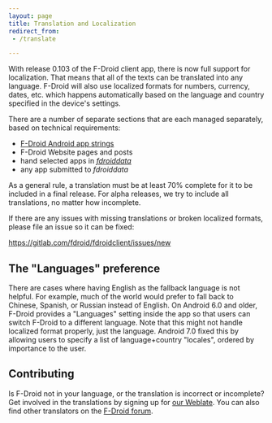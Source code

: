 ```yaml
---
layout: page
title: Translation and Localization
redirect_from:
 - /translate

---
```


With release 0.103 of the F-Droid client app, there is now full
support for localization.  That means that all of the texts can be
translated into any language.  F-Droid will also use localized formats
for numbers, currency, dates, etc. which happens automatically based
on the language and country specified in the device's settings.

There are a number of separate sections that are each managed
separately, based on technical requirements:

* [F-Droid Android app strings](https://hosted.weblate.org/projects/f-droid/f-droid/)
* F-Droid Website pages and posts
* hand selected apps in [_fdroiddata_](https://gitlab.com/fdroid/fdroiddata)
* any app submitted to _fdroiddata_

As a general rule, a translation must be at least 70% complete for it
to be included in a final release.  For alpha releases, we try to
include all translations, no matter how incomplete.

If there are any issues with missing translations or broken localized
formats, please file an issue so it can be fixed:

https://gitlab.com/fdroid/fdroidclient/issues/new


## The "Languages" preference

There are cases where having English as the fallback language is not
helpful.  For example, much of the world would prefer to fall back to
Chinese, Spanish, or Russian instead of English.  On Android 6.0 and
older, F-Droid provides a "Languages" setting inside the app so that
users can switch F-Droid to a different language.  Note that this
might not handle localized format properly, just the
language. Android 7.0 fixed this by allowing users to specify a list
of language+country "locales", ordered by importance to the user.


## Contributing

Is F-Droid not in your language, or the translation is incorrect or
incomplete?  Get involved in the translations by signing up for
[our Weblate](https://hosted.weblate.org/projects/f-droid/).  You can
also find other translators on the
[F-Droid forum](https://forum.f-droid.org/t/about-the-translation-category/).
